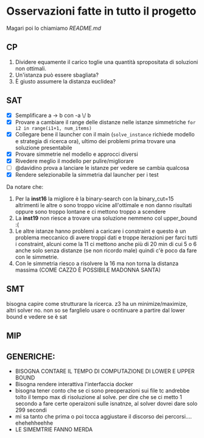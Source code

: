 # Osservazioni fatte in tutto il progetto

Magari poi lo chiamiamo _README.md_

## CP

1. Dividere equamente il carico toglie una quantità spropositata di soluzioni non ottimali.
2. Un'istanza può essere sbagliata?
3. È giusto assumere la distanza euclidea?

## SAT

* [X] Semplificare a -> b con -a  \\/ b
* [X] Provare a cambiare il range delle distanze nelle istanze simmetriche `for i2 in range(i1+1, num_items)`
* [X] Collegare bene il launcher con il main (`solve_instance` richiede modello e strategia di ricerca ora), ultimo dei problemi prima trovare una soluzione presentabile
* [X] Provare simmetrie nel modello e approcci diversi
* [X] Rivedere meglio il modello per pulire/migliorare
* [ ] @davidino prova a lanciare le istanze per vedere se cambia qualcosa
* [X] Rendere selezionabile la simmetria dal launcher per i test

Da notare che:

1. Per la **inst16** la migliore è la binary-search con la binary_cut=15 altrimenti le altre o sono troppo vicine all'ottimale e non danno risultati oppure sono troppo lontane e ci mettono troppo a scendere
2. La **inst19** non riesce a trovare una soluzione nemmeno col upper_bound :(
3. Le altre istanze hanno problemi a caricare i constraint e questo è un problema meccanico di avere troppi dati e troppe iterazioni per farci tutti i constraint, alcuni come la 11 ci mettono anche più di 20 min di cui 5 o 6 anche solo senza distanze (se non ricordo male) quindi c'è poco da fare con le simmetrie.
4. Con le simmetria riesco a risolvere la 16 ma non torna la distanza massima (COME CAZZO È POSSIBILE MADONNA SANTA)

## SMT

bisogna capire come strutturare la ricerca. z3 ha un minimize/maximize, altri solver no. non so se farglielo usare o ocntinuare a partire dal lower bound e vedere se è sat

## MIP

## GENERICHE:

- BISOGNA CONTARE IL TEMPO DI COMPUTAZIONE DI LOWER E UPPER BOUND
- Bisogna rendere interattiva l'interfaccia docker
- bisogna tener conto che se ci sono preoperazioni sui file tc andrebbe tolto il tempo max di risoluzione al solve. per dire che se ci metto 1 secondo a fare certe operaizoni sulle isnatnze, al solver dovrei dare solo 299 secondi
- mi sa tanto che prima o poi tocca aggiustare il discorso dei percorsi.... ehehehheehhe
- LE SIMEMTRIE FANNO MERDA
